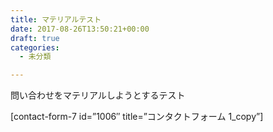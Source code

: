 ```yaml
---
title: マテリアルテスト
date: 2017-08-26T13:50:21+00:00
draft: true
categories:
  - 未分類

---
```

問い合わせをマテリアルしようとするテスト
  
[contact-form-7 id=&#8221;1006&#8243; title=&#8221;コンタクトフォーム 1_copy&#8221;]